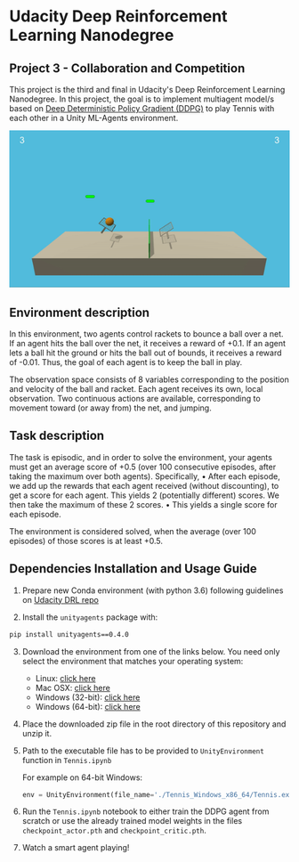 # Udacity Deep Reinforcement Learning Nanodegree
## Project 3 - Collaboration and Competition

This project is the third and final in Udacity's Deep Reinforcement Learning Nanodegree. In this project, the goal is to implement multiagent model/s based on [Deep Deterministic Policy Gradient (DDPG)](https://arxiv.org/abs/1509.02971) to play Tennis with each other in a Unity ML-Agents environment.


![Trained DQN Agent](./img/42135623-e770e354-7d12-11e8-998d-29fc74429ca2.gif)


## Environment description

In this environment, two agents control rackets to bounce a ball over a net. If an agent hits the ball over the net, it receives a reward of +0.1. If an agent lets a ball hit the ground or hits the ball out of bounds, it receives a reward of -0.01. Thus, the goal of each agent is to keep the ball in play.

The observation space consists of 8 variables corresponding to the position and velocity of the ball and racket. Each agent receives its own, local observation. Two continuous actions are available, corresponding to movement toward (or away from) the net, and jumping.


## Task description

The task is episodic, and in order to solve the environment, your agents must get an average score of +0.5 (over 100 consecutive episodes, after taking the maximum over both agents). Specifically,
•	After each episode, we add up the rewards that each agent received (without discounting), to get a score for each agent. This yields 2 (potentially different) scores. We then take the maximum of these 2 scores.
•	This yields a single score for each episode.

The environment is considered solved, when the average (over 100 episodes) of those scores is at least +0.5.


## Dependencies Installation and Usage Guide

1. Prepare new Conda environment (with python 3.6) following guidelines on [Udacity DRL repo](https://github.com/udacity/deep-reinforcement-learning#dependencies) 

2. Install the `unityagents` package with:

```sh
pip install unityagents==0.4.0
```

3. Download the environment from one of the links below.  You need only select the environment that matches your operating system:

      - Linux: [click here](https://s3-us-west-1.amazonaws.com/udacity-drlnd/P3/Tennis/Tennis_Linux.zip)
      - Mac OSX: [click here](https://s3-us-west-1.amazonaws.com/udacity-drlnd/P3/Tennis/Tennis.app.zip)
      - Windows (32-bit): [click here](https://s3-us-west-1.amazonaws.com/udacity-drlnd/P3/Tennis/Tennis_Windows_x86.zip)
      - Windows (64-bit): [click here](https://s3-us-west-1.amazonaws.com/udacity-drlnd/P3/Tennis/Tennis_Windows_x86_64.zip)
    

4. Place the downloaded zip file in the root directory of this repository and unzip it.

5. Path to the executable file has to be provided to `UnityEnvironment` function in `Tennis.ipynb` 

      For example on 64-bit Windows:
      ```python
      env = UnityEnvironment(file_name='./Tennis_Windows_x86_64/Tennis.exe')
      ```

4. Run the `Tennis.ipynb` notebook to either train the DDPG agent from scratch or use the already trained model weights in the files `checkpoint_actor.pth` and `checkpoint_critic.pth`.

5. Watch a smart agent playing!
